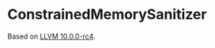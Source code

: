 # ConstrainedMemorySanitizer

Based on [LLVM 10.0.0-rc4](https://github.com/llvm/llvm-project/releases/tag/llvmorg-10.0.0-rc4).



